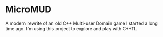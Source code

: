 # MicroMUD
A modern rewrite of an old C++ Multi-user Domain game I started a long time ago. I'm using this project to explore and play with C++11.

